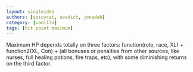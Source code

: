 ```yaml
---
layout: singleidea
authors: [spicycat, aosdict, jonadab]
category: [vanilla]
tags: [hit point maximum]
---
```

Maximum HP depends totally on three factors: function(role, race, XL) + function2(XL, Con) + (all bonuses or penalties from other sources, like nurses, full healing potions, fire traps, etc), with some diminishing returns on the third factor.
